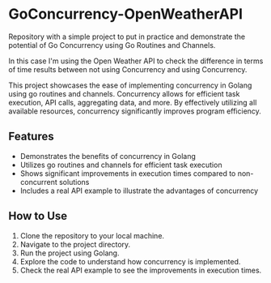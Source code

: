 # GoConcurrency-OpenWeatherAPI
Repository with a simple project to put in practice and demonstrate the potential of Go Concurrency using Go Routines and Channels.

In this case I'm using the Open Weather API to check the difference in terms of time results between not using Concurrency and using Concurrency.

This project showcases the ease of implementing concurrency in Golang using go routines and channels. Concurrency allows for efficient task execution, API calls, aggregating data, and more. By effectively utilizing all available resources, concurrency significantly improves program efficiency.

## Features
- Demonstrates the benefits of concurrency in Golang
- Utilizes go routines and channels for efficient task execution
- Shows significant improvements in execution times compared to non-concurrent solutions
- Includes a real API example to illustrate the advantages of concurrency

## How to Use
1. Clone the repository to your local machine.
2. Navigate to the project directory.
3. Run the project using Golang.
4. Explore the code to understand how concurrency is implemented.
5. Check the real API example to see the improvements in execution times.
